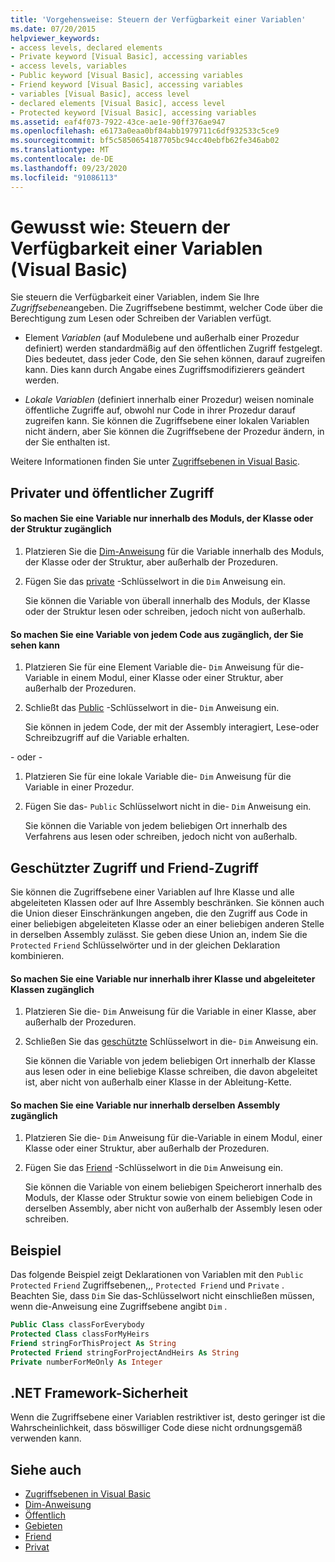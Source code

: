 ```yaml
---
title: 'Vorgehensweise: Steuern der Verfügbarkeit einer Variablen'
ms.date: 07/20/2015
helpviewer_keywords:
- access levels, declared elements
- Private keyword [Visual Basic], accessing variables
- access levels, variables
- Public keyword [Visual Basic], accessing variables
- Friend keyword [Visual Basic], accessing variables
- variables [Visual Basic], access level
- declared elements [Visual Basic], access level
- Protected keyword [Visual Basic], accessing variables
ms.assetid: eaf4f073-7922-43ce-ae1e-90ff376ae947
ms.openlocfilehash: e6173a0eaa0bf84abb1979711c6df932533c5ce9
ms.sourcegitcommit: bf5c5850654187705bc94cc40ebfb62fe346ab02
ms.translationtype: MT
ms.contentlocale: de-DE
ms.lasthandoff: 09/23/2020
ms.locfileid: "91086113"
---
```

# <a name="how-to-control-the-availability-of-a-variable-visual-basic"></a>Gewusst wie: Steuern der Verfügbarkeit einer Variablen (Visual Basic)

Sie steuern die Verfügbarkeit einer Variablen, indem Sie Ihre *Zugriffsebene*angeben. Die Zugriffsebene bestimmt, welcher Code über die Berechtigung zum Lesen oder Schreiben der Variablen verfügt.  
  
- Element *Variablen* (auf Modulebene und außerhalb einer Prozedur definiert) werden standardmäßig auf den öffentlichen Zugriff festgelegt. Dies bedeutet, dass jeder Code, den Sie sehen können, darauf zugreifen kann. Dies kann durch Angabe eines Zugriffsmodifizierers geändert werden.  
  
- *Lokale Variablen* (definiert innerhalb einer Prozedur) weisen nominale öffentliche Zugriffe auf, obwohl nur Code in ihrer Prozedur darauf zugreifen kann. Sie können die Zugriffsebene einer lokalen Variablen nicht ändern, aber Sie können die Zugriffsebene der Prozedur ändern, in der Sie enthalten ist.  
  
 Weitere Informationen finden Sie unter [Zugriffsebenen in Visual Basic](access-levels.md).  
  
## <a name="private-and-public-access"></a>Privater und öffentlicher Zugriff  
  
#### <a name="to-make-a-variable-accessible-only-from-within-its-module-class-or-structure"></a>So machen Sie eine Variable nur innerhalb des Moduls, der Klasse oder der Struktur zugänglich  
  
1. Platzieren Sie die [Dim-Anweisung](../../../language-reference/statements/dim-statement.md) für die Variable innerhalb des Moduls, der Klasse oder der Struktur, aber außerhalb der Prozeduren.  
  
2. Fügen Sie das [private](../../../language-reference/modifiers/private.md) -Schlüsselwort in die `Dim` Anweisung ein.  
  
     Sie können die Variable von überall innerhalb des Moduls, der Klasse oder der Struktur lesen oder schreiben, jedoch nicht von außerhalb.  
  
#### <a name="to-make-a-variable-accessible-from-any-code-that-can-see-it"></a>So machen Sie eine Variable von jedem Code aus zugänglich, der Sie sehen kann  
  
1. Platzieren Sie für eine Element Variable die- `Dim` Anweisung für die-Variable in einem Modul, einer Klasse oder einer Struktur, aber außerhalb der Prozeduren.  
  
2. Schließt das [Public](../../../language-reference/modifiers/public.md) -Schlüsselwort in die- `Dim` Anweisung ein.  
  
     Sie können in jedem Code, der mit der Assembly interagiert, Lese-oder Schreibzugriff auf die Variable erhalten.  
  
 - oder -  
  
1. Platzieren Sie für eine lokale Variable die- `Dim` Anweisung für die Variable in einer Prozedur.  
  
2. Fügen Sie das- `Public` Schlüsselwort nicht in die- `Dim` Anweisung ein.  
  
     Sie können die Variable von jedem beliebigen Ort innerhalb des Verfahrens aus lesen oder schreiben, jedoch nicht von außerhalb.  
  
## <a name="protected-and-friend-access"></a>Geschützter Zugriff und Friend-Zugriff  

 Sie können die Zugriffsebene einer Variablen auf Ihre Klasse und alle abgeleiteten Klassen oder auf Ihre Assembly beschränken. Sie können auch die Union dieser Einschränkungen angeben, die den Zugriff aus Code in einer beliebigen abgeleiteten Klasse oder an einer beliebigen anderen Stelle in derselben Assembly zulässt. Sie geben diese Union an, indem Sie die `Protected` `Friend` Schlüsselwörter und in der gleichen Deklaration kombinieren.  
  
#### <a name="to-make-a-variable-accessible-only-from-within-its-class-and-any-derived-classes"></a>So machen Sie eine Variable nur innerhalb ihrer Klasse und abgeleiteter Klassen zugänglich  
  
1. Platzieren Sie die- `Dim` Anweisung für die Variable in einer Klasse, aber außerhalb der Prozeduren.  
  
2. Schließen Sie das [geschützte](../../../language-reference/modifiers/protected.md) Schlüsselwort in die- `Dim` Anweisung ein.  
  
     Sie können die Variable von jedem beliebigen Ort innerhalb der Klasse aus lesen oder in eine beliebige Klasse schreiben, die davon abgeleitet ist, aber nicht von außerhalb einer Klasse in der Ableitung-Kette.  
  
#### <a name="to-make-a-variable-accessible-only-from-within-the-same-assembly"></a>So machen Sie eine Variable nur innerhalb derselben Assembly zugänglich  
  
1. Platzieren Sie die- `Dim` Anweisung für die-Variable in einem Modul, einer Klasse oder einer Struktur, aber außerhalb der Prozeduren.  
  
2. Fügen Sie das [Friend](../../../language-reference/modifiers/friend.md) -Schlüsselwort in die `Dim` Anweisung ein.  
  
     Sie können die Variable von einem beliebigen Speicherort innerhalb des Moduls, der Klasse oder Struktur sowie von einem beliebigen Code in derselben Assembly, aber nicht von außerhalb der Assembly lesen oder schreiben.  
  
## <a name="example"></a>Beispiel  

 Das folgende Beispiel zeigt Deklarationen von Variablen mit den `Public` `Protected` `Friend` Zugriffsebenen,,, `Protected Friend` und `Private` . Beachten Sie, dass `Dim` Sie das-Schlüsselwort nicht einschließen müssen, wenn die-Anweisung eine Zugriffsebene angibt `Dim` .  
  
```vb  
Public Class classForEverybody  
Protected Class classForMyHeirs  
Friend stringForThisProject As String  
Protected Friend stringForProjectAndHeirs As String  
Private numberForMeOnly As Integer  
```  
  
## <a name="net-framework-security"></a>.NET Framework-Sicherheit  

 Wenn die Zugriffsebene einer Variablen restriktiver ist, desto geringer ist die Wahrscheinlichkeit, dass böswilliger Code diese nicht ordnungsgemäß verwenden kann.  
  
## <a name="see-also"></a>Siehe auch

- [Zugriffsebenen in Visual Basic](access-levels.md)
- [Dim-Anweisung](../../../language-reference/statements/dim-statement.md)
- [Öffentlich](../../../language-reference/modifiers/public.md)
- [Gebieten](../../../language-reference/modifiers/protected.md)
- [Friend](../../../language-reference/modifiers/friend.md)
- [Privat](../../../language-reference/modifiers/private.md)
